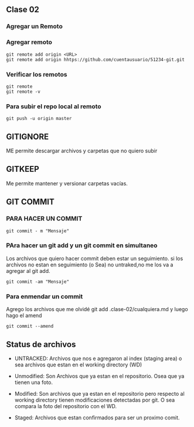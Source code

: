 ## Clase 02

### Agregar un Remoto

### Agregar remoto

    git remote add origin <URL>
    git remote add origin hhtps://github.com/cuentausuario/51234-git.git

### Verificar los remotos

    git remote
    git remote -v

### Para subir el repo local al remoto

    git push -u origin master

## GITIGNORE
ME permite descargar archivos y carpetas que no quiero subir

## GITKEEP
Me permite mantener y versionar carpetas vacías.

## GIT COMMIT

### PARA HACER UN COMMIT

    git commit - m "Mensaje"

### PAra hacer un git add y un git commit en simultaneo
Los archivos que quiero hacer commit deben estar un seguimiento. si los archivos no estan en seguimiento (o Sea) no untraked,no me los va a agregar al git add.

    git commit -am "Mensaje"


### Para enmendar un commit 
Agrego los archivos que me olvidé
    git add .clase-02/cualquiera.md
y luego hago el amend

    git commit --amend


## Status de archivos

* UNTRACKED: Archivos que nos e agregaron al index (staging area) o sea archivos que estan en el working directory (WD)

* Unmodified: Son Archivos que ya estan en el repositorio. Osea que ya tienen una foto.

* Modified: Son archivos que ya estan en el repositorio pero respecto al working directory tienen modificaciones detectadas por git. O sea compara la foto del repositorio con el WD.

* Staged: Archivos que estan confirmados para ser un proximo comit.




